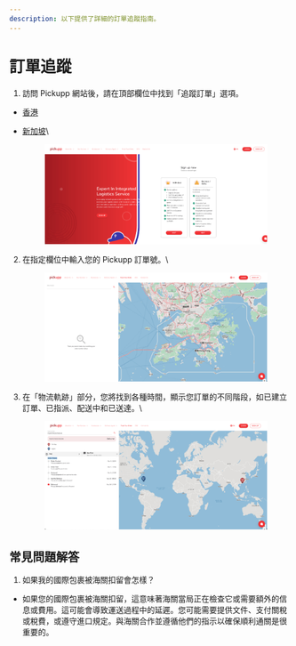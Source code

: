 ```yaml
---
description: 以下提供了詳細的訂單追蹤指南。
---
```


# 訂單追蹤

1. 訪問 Pickupp 網站後，請在頂部欄位中找到「追蹤訂單」選項。

* [​香港](https://hk.pickupp.io/en/)
*   [新加坡​](https://sg.pickupp.io/en/)\


    <figure><img src="../.gitbook/assets/Pic 1.png" alt=""><figcaption></figcaption></figure>

2.  在指定欄位中輸入您的 Pickupp 訂單號。\


    <figure><img src="../.gitbook/assets/Pic 2.png" alt=""><figcaption></figcaption></figure>
3.  在「物流軌跡」部分，您將找到各種時間，顯示您訂單的不同階段，如已建立訂單、已指派、配送中和已送達。\


    <figure><img src="../.gitbook/assets/Pic 3.png" alt=""><figcaption></figcaption></figure>

## 常見問題解答

1. 如果我的國際包裹被海關扣留會怎樣？&#x20;

* 如果您的國際包裹被海關扣留，這意味著海關當局正在檢查它或需要額外的信息或費用。這可能會導致運送過程中的延遲。您可能需要提供文件、支付關稅或稅費，或遵守進口規定。與海關合作並遵循他們的指示以確保順利通關是很重要的。
